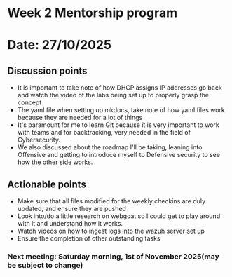 
# Week 2 Mentorship program

# Date: 27/10/2025

## Discussion points

- It is important to take note of how DHCP assigns IP addresses go back and watch the video of the labs being set up to properly grasp the concept
- The yaml file when setting up mkdocs, take note of how yaml files work because they are needed for a lot of things
- It's paramount for me to learn Git because it is very important to work with teams and for backtracking, very needed in the field of Cybersecurity.
- We also discussed about the roadmap I'll be taking, leaning into Offensive and getting to introduce myself to Defensive security to see how the other side works.

## Actionable points

- Make sure that all files modified for the weekly checkins are duly updated, and ensure they are pushed
- Look into/do a little research on webgoat so I could get to play around with it and understand how it works.
- Watch videos on how to ingest logs into the wazuh server set up
- Ensure the completion of other outstanding tasks

### Next meeting: Saturday morning, 1st of November 2025(may be subject to change)

